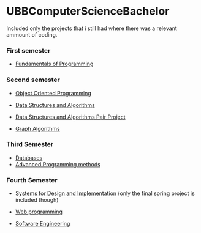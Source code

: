 # UBBComputerScienceBachelor

Included only the projects that i still had where there was a relevant ammount of coding.

### First semester

- [Fundamentals of Programming](https://github.com/vladvlad23/FP-Homework)

### Second semester

- [Object Oriented Programming](https://github.com/vladvlad23/OOP-Homework)

- [Data Structures and Algorithms](https://github.com/vladvlad23/DSA-Homework)
- [Data Structures and Algorithms Pair Project](https://github.com/vladvlad23/DSATeamWork)

- [Graph Algorithms](https://github.com/vladvlad23/GraphAlgorithms)

### Third Semester

- [Databases](https://github.com/vladvlad23/DatabaseHomework)
- [Advanced Programming methods](https://github.com/vladvlad23/AdvancedProgrammingMethods)

### Fourth Semester
- [Systems for Design and Implementation](https://github.com/vladvlad23/AdvancedProgrammingMethods) (only the final spring project is included though)

- [Web programming](https://github.com/vladvlad23/UniversityWebProjects)

- [Software Engineering](https://github.com/vladvlad23/SoftwareEngineering927)

